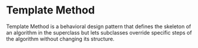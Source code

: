 # Template Method

Template Method is a behavioral design pattern that defines the skeleton of an algorithm in the superclass but lets
subclasses override specific steps of the algorithm without changing its structure.